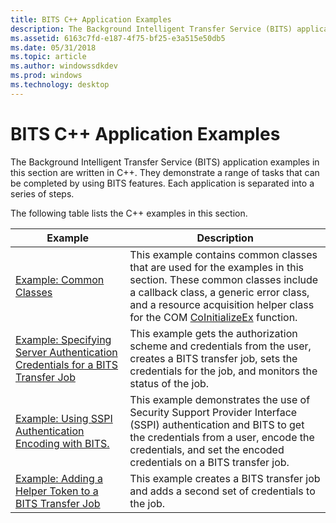 ```yaml
---
title: BITS C++ Application Examples
description: The Background Intelligent Transfer Service (BITS) application examples in this section are written in C++. They demonstrate a range of tasks that can be completed by using BITS features. Each application is separated into a series of steps.
ms.assetid: 6163c7fd-e187-4f75-bf25-e3a515e50db5
ms.date: 05/31/2018
ms.topic: article
ms.author: windowssdkdev
ms.prod: windows
ms.technology: desktop
---
```


# BITS C++ Application Examples

The Background Intelligent Transfer Service (BITS) application examples in this section are written in C++. They demonstrate a range of tasks that can be completed by using BITS features. Each application is separated into a series of steps.

The following table lists the C++ examples in this section.



| Example                                                                                                                                                            | Description                                                                                                                                                                                                                                                                                |
|--------------------------------------------------------------------------------------------------------------------------------------------------------------------|--------------------------------------------------------------------------------------------------------------------------------------------------------------------------------------------------------------------------------------------------------------------------------------------|
| [Example: Common Classes](common-classes.md)                                                                                                                      | This example contains common classes that are used for the examples in this section. These common classes include a callback class, a generic error class, and a resource acquisition helper class for the COM [CoInitializeEx](http://go.microsoft.com/fwlink/p/?linkid=162303) function. |
| [Example: Specifying Server Authentication Credentials for a BITS Transfer Job](example-specifying-server-authentication-credentials-for-a-bits-transfer-job-.md) | This example gets the authorization scheme and credentials from the user, creates a BITS transfer job, sets the credentials for the job, and monitors the status of the job.                                                                                                               |
| [Example: Using SSPI Authentication Encoding with BITS.](example-using-sspi-authentication-encoding-with-bits.md)                                                 | This example demonstrates the use of Security Support Provider Interface (SSPI) authentication and BITS to get the credentials from a user, encode the credentials, and set the encoded credentials on a BITS transfer job.                                                                |
| [Example: Adding a Helper Token to a BITS Transfer Job](example-adding-a-helper-token-to-a-bits-transfer-job-.md)                                                 | This example creates a BITS transfer job and adds a second set of credentials to the job.                                                                                                                                                                                                  |



 

 

 




